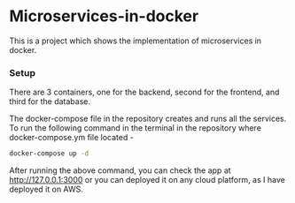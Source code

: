 # Microservices-in-docker
This is a project which shows the implementation of microservices in docker.
### Setup
There are 3 containers, one for the backend, second for the frontend, and third for the database.

The docker-compose file in the repository creates and runs all the services. To run the following command in the terminal in the repository where docker-compose.ym file located -
```bash
docker-compose up -d
```
After running the above command, you can check the app at http://127.0.0.1:3000 or you can deployed it on any cloud platform, as I have deployed it on AWS.
